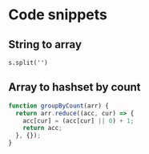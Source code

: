 # Code snippets

## String to array

`s.split('')`

## Array to hashset by count

```javascript
function groupByCount(arr) {
  return arr.reduce((acc, cur) => {
    acc[cur] = (acc[cur] || 0) + 1;
    return acc;
  }, {});
}
```
